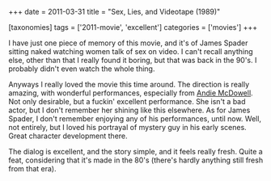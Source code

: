 +++
date = 2011-03-31
title = "Sex, Lies, and Videotape (1989)"

[taxonomies]
tags = ['2011-movie', 'excellent']
categories = ['movies']
+++

I have just one piece of memory of this movie, and it's of James Spader
sitting naked watching women talk of sex on video. I can't recall
anything else, other than that I really found it boring, but that was
back in the 90's. I probably didn't even watch the whole thing.

Anyways I really loved the movie this time around. The direction is
really amazing, with wonderful performances, especially from [Andie
McDowell]. Not only desirable, but a fuckin' excellent performance. She
isn't a bad actor, but I don't remember her shining like this
elsewhere. As for James Spader, I don't remember enjoying any of his
performances, until now. Well, not entirely, but I loved his portrayal
of mystery guy in his early scenes. Great character development there.

The dialog is excellent, and the story simple, and it feels really
fresh. Quite a feat, considering that it's made in the 80's (there's
hardly anything still fresh from that era).

  [Andie McDowell]: http://en.wikipedia.org/wiki/Andie_MacDowell
